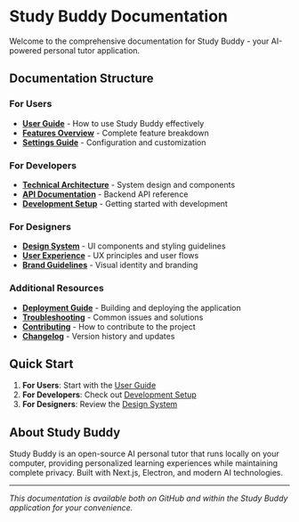 # Study Buddy Documentation

Welcome to the comprehensive documentation for Study Buddy - your AI-powered personal tutor application.

## Documentation Structure

### For Users
- [**User Guide**](user-guide.md) - How to use Study Buddy effectively
- [**Features Overview**](features.md) - Complete feature breakdown
- [**Settings Guide**](settings.md) - Configuration and customization

### For Developers
- [**Technical Architecture**](technical-architecture.md) - System design and components
- [**API Documentation**](api-documentation.md) - Backend API reference
- [**Development Setup**](development-setup.md) - Getting started with development

### For Designers
- [**Design System**](design-system.md) - UI components and styling guidelines
- [**User Experience**](user-experience.md) - UX principles and user flows
- [**Brand Guidelines**](brand-guidelines.md) - Visual identity and branding

### Additional Resources
- [**Deployment Guide**](deployment.md) - Building and deploying the application
- [**Troubleshooting**](troubleshooting.md) - Common issues and solutions
- [**Contributing**](../CONTRIBUTING.md) - How to contribute to the project
- [**Changelog**](changelog.md) - Version history and updates

## Quick Start

1. **For Users**: Start with the [User Guide](user-guide.md)
2. **For Developers**: Check out [Development Setup](development-setup.md)
3. **For Designers**: Review the [Design System](design-system.md)

## About Study Buddy

Study Buddy is an open-source AI personal tutor that runs locally on your computer, providing personalized learning experiences while maintaining complete privacy. Built with Next.js, Electron, and modern AI technologies.

---

*This documentation is available both on GitHub and within the Study Buddy application for your convenience.*